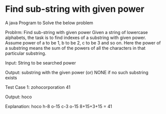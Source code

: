 <h1>Find sub-string with given power</h1>


A java Program to Solve the below problem

Problrm:
Find sub-string with given power
Given a string of lowercase alphabets, the task is to find indexes of a 			substring with given power. Assume power of a to be 1, b to be 2, c to be 3 		and so on. Here the power of a substring means the sum of the powers of 			all the characters in that particular substring.

Input:
String to be searched
power

Output:
substring with the given power (or) NONE if no such substring exists

Test Case 1:
zohocorporation 
41

Output:
hoco 

Explanation: 
hoco
h-8
o-15
c-3
o-15
8+15+3+15 = 41
